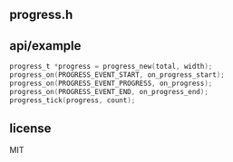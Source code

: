 progress.h
-----

## api/example

```c
progress_t *progress = progress_new(total, width);
progress_on(PROGRESS_EVENT_START, on_progress_start);
progress_on(PROGRESS_EVENT_PROGRESS, on_progress);
progress_on(PROGRESS_EVENT_END, on_progress_end);
progress_tick(progress, count);
```

## license

MIT
